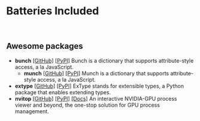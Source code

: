 # Batteries Included

<br>

## Awesome packages

- **bunch** [[GitHub]](https://github.com/dsc/bunch) [[PyPI]](https://pypi.org/project/bunch/) Bunch is a dictionary that supports attribute-style access, a la JavaScript.
  - **munch** [[GitHub]](https://github.com/Infinidat/munch) [[PyPI]](https://pypi.org/project/munch/) Munch is a dictionary that supports attribute-style access, a la JavaScript.
- **extype** [[GitHub]](https://github.com/xpodev/extype) [[PyPI]](https://pypi.org/project/extype/) ExType stands for extensible types, a Python package that enables extending types.
- **nvitop** [[GitHub]](https://github.com/XuehaiPan/nvitop) [[PyPI]](https://pypi.org/project/nvitop/) [[Docs]](https://nvitop.readthedocs.io) An interactive NVIDIA-GPU process viewer and beyond, the one-stop solution for GPU process management.
